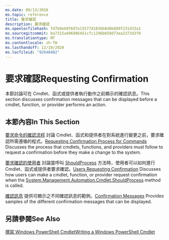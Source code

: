 ```yaml
---
ms.date: 09/13/2016
ms.topic: reference
title: 要求確認
description: 要求確認
ms.openlocfilehash: fd7b9eb9f697e15577d1836b8d8b689f231d33a1
ms.sourcegitcommit: ba7315a496986451cfc1296b659d73ea2373d3f0
ms.translationtype: MT
ms.contentlocale: zh-TW
ms.lasthandoff: 12/10/2020
ms.locfileid: "92648482"
---
```

# <a name="requesting-confirmation"></a><span data-ttu-id="76a05-103">要求確認</span><span class="sxs-lookup"><span data-stu-id="76a05-103">Requesting Confirmation</span></span>

<span data-ttu-id="76a05-104">本節討論可在 Cmdlet、函式或提供者執行動作之前顯示的確認訊息。</span><span class="sxs-lookup"><span data-stu-id="76a05-104">This section discusses confirmation messages that can be displayed before a cmdlet, function, or provider performs an action.</span></span>

## <a name="in-this-section"></a><span data-ttu-id="76a05-105">本節內容</span><span class="sxs-lookup"><span data-stu-id="76a05-105">In This Section</span></span>

<span data-ttu-id="76a05-106">[要求命令的確認流程](./requesting-confirmation-from-cmdlets.md) 討論 Cmdlet、函式和提供者在對系統進行變更之前，要求確認所需遵循的程式。</span><span class="sxs-lookup"><span data-stu-id="76a05-106">[Requesting Confirmation Process for Commands](./requesting-confirmation-from-cmdlets.md) Discusses the process that cmdlets, functions, and providers must follow to request a confirmation before they make a change to the system.</span></span>

<span data-ttu-id="76a05-107">[要求確認的使用者](./users-requesting-confirmation.md) 討論當呼叫 [ShouldProcess](/dotnet/api/System.Management.Automation.Cmdlet.ShouldProcess) 方法時，使用者可以如何進行 Cmdlet、函式或提供者要求確認。</span><span class="sxs-lookup"><span data-stu-id="76a05-107">[Users Requesting Confirmation](./users-requesting-confirmation.md) Discusses how users can make a cmdlet, function, or provider request confirmation when the [System.Management.Automation.Cmdlet.ShouldProcess](/dotnet/api/System.Management.Automation.Cmdlet.ShouldProcess) method is called.</span></span>

<span data-ttu-id="76a05-108">[確認訊息](./confirmation-messages.md) 提供可顯示之不同確認訊息的範例。</span><span class="sxs-lookup"><span data-stu-id="76a05-108">[Confirmation Messages](./confirmation-messages.md) Provides samples of the different confirmation messages that can be displayed.</span></span>

## <a name="see-also"></a><span data-ttu-id="76a05-109">另請參閱</span><span class="sxs-lookup"><span data-stu-id="76a05-109">See Also</span></span>

[<span data-ttu-id="76a05-110">撰寫 Windows PowerShell Cmdlet</span><span class="sxs-lookup"><span data-stu-id="76a05-110">Writing a Windows PowerShell Cmdlet</span></span>](./writing-a-windows-powershell-cmdlet.md)
